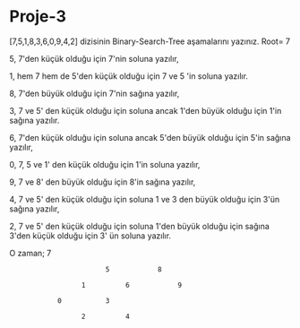 # Proje-3
[7,5,1,8,3,6,0,9,4,2] dizisinin Binary-Search-Tree aşamalarını yazınız.
 Root= 7
 
 5, 7'den küçük olduğu için 7'nin soluna yazılır,
 
 1, hem 7 hem de 5'den küçük olduğu için 7 ve 5 'in soluna yazılır.
 
 8, 7'den büyük olduğu için 7'nin sağına yazılır,
 
 3, 7 ve 5' den küçük olduğu için soluna ancak 1'den büyük olduğu için 1'in sağına yazılır.
 
 6, 7'den küçük olduğu için soluna ancak 5'den büyük olduğu için 5'in sağına yazılır,
 
 0, 7, 5 ve 1' den küçük olduğu için 1'in soluna yazılır,
 
 9, 7 ve 8' den büyük olduğu için 8'in sağına yazılır, 
 
 4, 7 ve 5' den küçük olduğu için soluna 1 ve 3 den büyük olduğu için 3'ün sağına yazılır,
 
 2, 7 ve 5' den küçük olduğu için soluna 1'den büyük olduğu için sağına 3'den küçük olduğu için 3' ün soluna yazılır.
               
 
 O zaman;
                                   7
                                   
                            5            8
                            
                      1          6            9  
                      
                0           3
                
                      2          4
